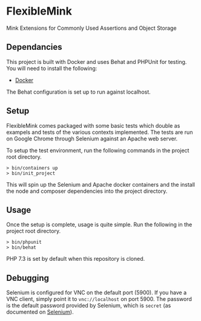 # FlexibleMink
Mink Extensions for Commonly Used Assertions and Object Storage

## Dependancies
This project is built with Docker and uses Behat and PHPUnit for testing. You will need to install the following:
- [Docker](https://www.docker.com/)

The Behat configuration is set up to run against localhost. 

## Setup
FlexibleMink comes packaged with some basic tests which double as exampels and tests of the various contexts implemented. The tests are run on Google Chrome through Selenium against an Apache web server.

To setup the test environment, run the following commands in the project root directory.
```
> bin/containers up
> bin/init_project
```

This will spin up the Selenium and Apache docker containers and the install the node and composer dependencies into the project directory.

## Usage
Once the setup is complete, usage is quite simple. Run the following in the project root directory.
```
> bin/phpunit
> bin/behat
```

PHP 7.3 is set by default when this repository is cloned.<br>

## Debugging
Selenium is configured for VNC on the default port (5900). If you have a VNC client, simply point it to ```vnc://localhost``` on port 5900. The password is the default password provided by Selenium, which is `secret` (as documented on [Selenium](https://github.com/SeleniumHQ/docker-selenium)).
